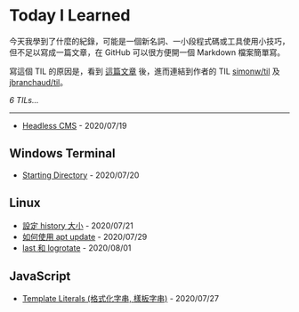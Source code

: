 # Today I Learned

今天我學到了什麼的紀錄，可能是一個新名詞、一小段程式碼或工具使用小技巧，但不足以寫成一篇文章，在 GitHub 可以很方便開一個 Markdown 檔案簡單寫。

寫這個 TIL 的原因是，看到 [這篇文章](https://simonwillison.net/2020/Jul/10/self-updating-profile-readme/) 後，進而連結到作者的 TIL [simonw/til](https://github.com/simonw/til) 及 [jbranchaud/til](https://github.com/jbranchaud/til)。

_6 TILs..._

---

* [Headless CMS](headless-cms.md) - 2020/07/19

## Windows Terminal

* [Starting Directory](/windows-terminal/starting-directory.md) - 2020/07/20

## Linux

* [設定 history 大小](/linux/set-history-size.md) - 2020/07/21
* [如何使用 apt update](/linux/how-to-use-apt-update.md) - 2020/07/29
* [last 和 logrotate](/linux/last-and-logrotate.md) - 2020/08/01

## JavaScript

* [Template Literals (格式化字串, 樣板字串)](/javascript/template-literals.md) - 2020/07/27
